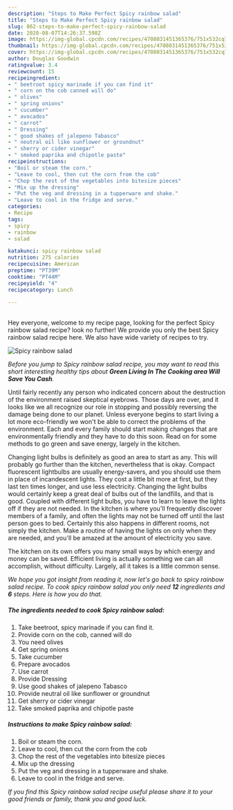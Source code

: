 ```yaml
---
description: "Steps to Make Perfect Spicy rainbow salad"
title: "Steps to Make Perfect Spicy rainbow salad"
slug: 862-steps-to-make-perfect-spicy-rainbow-salad
date: 2020-08-07T14:26:37.598Z
image: https://img-global.cpcdn.com/recipes/4708031451365376/751x532cq70/spicy-rainbow-salad-recipe-main-photo.jpg
thumbnail: https://img-global.cpcdn.com/recipes/4708031451365376/751x532cq70/spicy-rainbow-salad-recipe-main-photo.jpg
cover: https://img-global.cpcdn.com/recipes/4708031451365376/751x532cq70/spicy-rainbow-salad-recipe-main-photo.jpg
author: Douglas Goodwin
ratingvalue: 3.4
reviewcount: 15
recipeingredient:
- " beetroot spicy marinade if you can find it"
- " corn on the cob canned will do"
- " olives"
- " spring onions"
- " cucumber"
- " avocados"
- " carrot"
- " Dressing"
- " good shakes of jalepeno Tabasco"
- " neutral oil like sunflower or groundnut"
- " sherry or cider vinegar"
- " smoked paprika and chipotle paste"
recipeinstructions:
- "Boil or steam the corn."
- "Leave to cool, then cut the corn from the cob"
- "Chop the rest of the vegetables into bitesize pieces"
- "Mix up the dressing"
- "Put the veg and dressing in a tupperware and shake."
- "Leave to cool in the fridge and serve."
categories:
- Recipe
tags:
- spicy
- rainbow
- salad

katakunci: spicy rainbow salad 
nutrition: 275 calories
recipecuisine: American
preptime: "PT39M"
cooktime: "PT44M"
recipeyield: "4"
recipecategory: Lunch

---
```

<br>
Hey everyone, welcome to my recipe page, looking for the perfect Spicy rainbow salad recipe? look no further! We provide you only the best Spicy rainbow salad recipe here. We also have wide variety of recipes to try.
<br>


![Spicy rainbow salad](https://img-global.cpcdn.com/recipes/4708031451365376/751x532cq70/spicy-rainbow-salad-recipe-main-photo.jpg)

<i>Before you jump to Spicy rainbow salad recipe, you may want to read this short interesting healthy tips about 
<strong>Green Living In The Cooking area Will Save You Cash</strong>.</i>
</br>

Until fairly recently any person who indicated concern about the destruction of the environment raised skeptical eyebrows. Those days are over, and it looks like we all recognize our role in stopping and possibly reversing the damage being done to our planet. Unless everyone begins to start living a lot more eco-friendly we won't be able to correct the problems of the environment. Each and every family should start making changes that are environmentally friendly and they have to do this soon. Read on for some methods to go green and save energy, largely in the kitchen.

Changing light bulbs is definitely as good an area to start as any. This will probably go further than the kitchen, nevertheless that is okay. Compact fluorescent lightbulbs are usually energy-savers, and you should use them in place of incandescent lights. They cost a little bit more at first, but they last ten times longer, and use less electricity. Changing the light bulbs would certainly keep a great deal of bulbs out of the landfills, and that is good. Coupled with different light bulbs, you have to learn to leave the lights off if they are not needed. In the kitchen is where you'll frequently discover members of a family, and often the lights may not be turned off until the last person goes to bed. Certainly this also happens in different rooms, not simply the kitchen. Make a routine of having the lights on only when they are needed, and you'll be amazed at the amount of electricity you save.

The kitchen on its own offers you many small ways by which energy and money can be saved. Efficient living is actually something we can all accomplish, without difficulty. Largely, all it takes is a little common sense.


<i>We hope you got insight from reading it, now let's go back to spicy rainbow salad recipe. To cook spicy rainbow salad you only need <strong>12</strong> ingredients and <strong>6</strong> steps. Here is how you do that.
</i>

##### The ingredients needed to cook Spicy rainbow salad:

1. Take  beetroot, spicy marinade if you can find it.
1. Provide  corn on the cob, canned will do
1. You need  olives
1. Get  spring onions
1. Take  cucumber
1. Prepare  avocados
1. Use  carrot
1. Provide  Dressing
1. Use  good shakes of jalepeno Tabasco
1. Provide  neutral oil like sunflower or groundnut
1. Get  sherry or cider vinegar
1. Take  smoked paprika and chipotle paste


##### Instructions to make Spicy rainbow salad:

1. Boil or steam the corn.
1. Leave to cool, then cut the corn from the cob
1. Chop the rest of the vegetables into bitesize pieces
1. Mix up the dressing
1. Put the veg and dressing in a tupperware and shake.
1. Leave to cool in the fridge and serve.


<i>If you find this Spicy rainbow salad recipe useful please share it to your good friends or family, thank you and good luck.</i>
